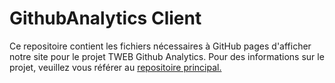 # GithubAnalytics Client

Ce repositoire contient les fichiers nécessaires à GitHub pages d'afficher notre site pour le projet TWEB Github Analytics. Pour des informations sur le projet, veuillez vous référer au [repositoire principal.](https://github.com/Oceanos1/GithubAnalytics)
